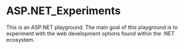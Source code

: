 # ASP.NET_Experiments
This is an ASP.NET playground. The main goal of this playground is to experiment with the web development options found within the .NET ecosystem.

